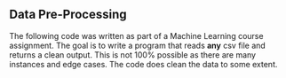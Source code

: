 ## Data Pre-Processing
The following code was written as part of a Machine Learning course assignment.
The goal is to write a program that reads **any** csv file and returns a clean output.
This is not 100% possible as there are many instances and edge cases. The code does clean the data to some extent.  
